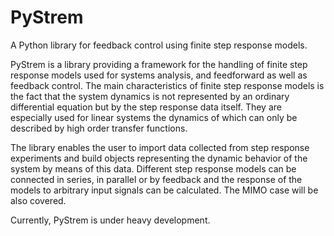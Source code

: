 # PyStrem
A Python library for feedback control using finite step response models.

PyStrem is a library providing a framework for the handling of finite step response models used for systems analysis, and feedforward as well as feedback control. The main characteristics of finite step response models is the fact that the system dynamics is not represented by an ordinary differential equation but by the step response data itself. They are especially used for linear systems the dynamics of which can only be described by high order transfer functions.

The library enables the user to import data collected from step response experiments and build objects representing the dynamic behavior of the system by means of this data. Different step response models can be connected in series, in parallel or by feedback and the response of the models to arbitrary input signals can be calculated. The MIMO case will be also covered.

Currently, PyStrem is under heavy development.
